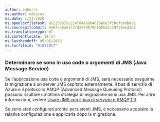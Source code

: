 ```yaml
---
author: edburns
ms.author: edburns
ms.date: 1/21/2020
ms.openlocfilehash: a521396292214fd4e68b4625a0e5f5bcfca8be92
ms.sourcegitcommit: be67ceba91727da014879d16bbbbc19756ee22e2
ms.translationtype: HT
ms.contentlocale: it-IT
ms.lasthandoff: 05/05/2020
ms.locfileid: "81672917"
---
```

### <a name="determine-whether-java-message-service-jms-queues-or-topics-are-in-use"></a>Determinare se sono in uso code o argomenti di JMS (Java Message Service)

Se l'applicazione usa code o argomenti di JMS, sarà necessario eseguirne la migrazione a un server JMS ospitato esternamente. Il bus di servizio di Azure e il protocollo AMQP (Advanced Message Queueing Protocol) possono risultare un'ottima strategia di migrazione se si usa JMS. Per altre informazioni, vedere [Usare JMS con il bus di servizio e AMQP 1.0](/azure/service-bus-messaging/service-bus-java-how-to-use-jms-api-amqp).

Se sono stati configurati archivi persistenti JMS, è necessario acquisire la relativa configurazione e applicarla dopo la migrazione.
